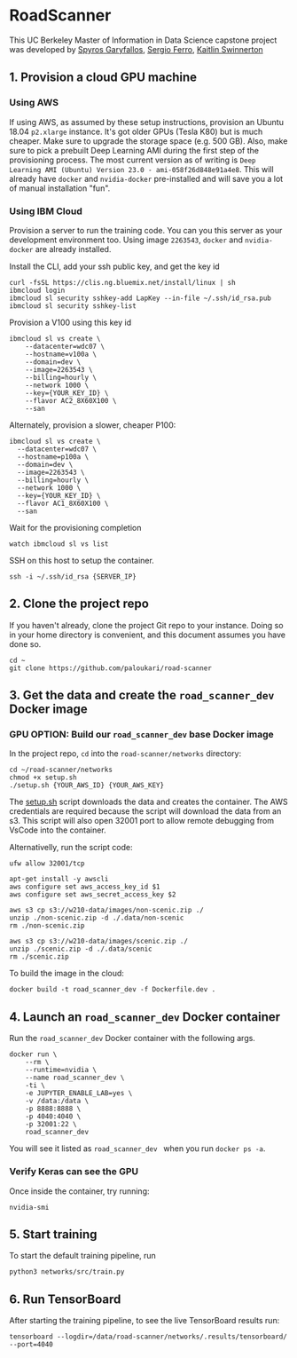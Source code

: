 # RoadScanner
This UC Berkeley Master of Information in Data Science capstone project was developed by
[Spyros Garyfallos](mailto:spiros.garifallos@berkeley.edu), [Sergio Ferro](mailto:sm.ferro54@ischool.berkeley.edu), [Kaitlin Swinnerton](mailto:kswinnerton@ischool.berkeley.edu)

## 1. Provision a cloud GPU machine

### Using AWS

If using AWS, as assumed by these setup instructions, provision an Ubuntu 18.04 `p2.xlarge` instance.  It's got older GPUs (Tesla K80) but is much cheaper.  Make sure to upgrade the storage space (e.g. 500 GB).  Also, make sure to pick a prebuilt Deep Learning AMI during the first step of the provisioning process. The most current version as of writing is `Deep Learning AMI (Ubuntu) Version 23.0 - ami-058f26d848e91a4e8`. This will already have `docker` and `nvidia-docker` pre-installed and will save you a lot of manual installation "fun".

### Using IBM Cloud

Provision a server to run the training code. You can you this server as your development environment too.  Using image `2263543`, `docker` and `nvidia-docker` are already installed.

Install the CLI, add your ssh public key, and get the key id
```
curl -fsSL https://clis.ng.bluemix.net/install/linux | sh
ibmcloud login
ibmcloud sl security sshkey-add LapKey --in-file ~/.ssh/id_rsa.pub
ibmcloud sl security sshkey-list
```

Provision a V100 using this key id

```
ibmcloud sl vs create \
    --datacenter=wdc07 \
    --hostname=v100a \
    --domain=dev \
    --image=2263543 \
    --billing=hourly \
    --network 1000 \
    --key={YOUR_KEY_ID} \
    --flavor AC2_8X60X100 \
    --san
```

Alternately, provision a slower, cheaper P100:

```
ibmcloud sl vs create \
  --datacenter=wdc07 \
  --hostname=p100a \
  --domain=dev \
  --image=2263543 \
  --billing=hourly \
  --network 1000 \
  --key={YOUR_KEY_ID} \
  --flavor AC1_8X60X100 \
  --san
```

	
Wait for the provisioning completion 
```
watch ibmcloud sl vs list
```

SSH on this host to setup the container.

```
ssh -i ~/.ssh/id_rsa {SERVER_IP}
```

## 2. Clone the project repo

If you haven't already, clone the project Git repo to your instance.  Doing so in your home directory is convenient, and this document assumes you have done so.

```
cd ~
git clone https://github.com/paloukari/road-scanner
```

## 3. Get the data and create the `road_scanner_dev` Docker image

### GPU OPTION: Build our `road_scanner_dev` base Docker image

In the project repo, `cd` into the `road-scanner/networks` directory:

```
cd ~/road-scanner/networks
chmod +x setup.sh
./setup.sh {YOUR_AWS_ID} {YOUR_AWS_KEY}
```

The [setup.sh](setup.sh) script downloads the data and creates the container. The AWS credentials are required because the script will download the data from an s3.
This script will also open 32001 port to allow remote debugging from VsCode into the container.

Alternativelly, run the script code:

```
ufw allow 32001/tcp

apt-get install -y awscli
aws configure set aws_access_key_id $1
aws configure set aws_secret_access_key $2

aws s3 cp s3://w210-data/images/non-scenic.zip ./
unzip ./non-scenic.zip -d ./.data/non-scenic
rm ./non-scenic.zip

aws s3 cp s3://w210-data/images/scenic.zip ./
unzip ./scenic.zip -d ./.data/scenic
rm ./scenic.zip
```

To build the image in the cloud:

```
docker build -t road_scanner_dev -f Dockerfile.dev .
```

## 4. Launch an `road_scanner_dev` Docker container

Run the `road_scanner_dev` Docker container with the following args.  

```
docker run \
    --rm \
    --runtime=nvidia \
    --name road_scanner_dev \
    -ti \
    -e JUPYTER_ENABLE_LAB=yes \
    -v /data:/data \
    -p 8888:8888 \
    -p 4040:4040 \
    -p 32001:22 \
    road_scanner_dev
```

You will see it listed as `road_scanner_dev ` when you run `docker ps -a`.  

### Verify Keras can see the GPU

Once inside the container, try running:

```
nvidia-smi
```
## 5. Start training

To start the default training pipeline, run
```
python3 networks/src/train.py
```

## 6. Run TensorBoard
After starting the training pipeline, to see the live TensorBoard results run:

```tensorboard --logdir=/data/road-scanner/networks/.results/tensorboard/ --port=4040```